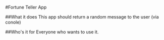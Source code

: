#Fortune Teller App

##What it does
This app should return a random message to the user (via conole)

##Who's it for
Everyone who wants to use it.